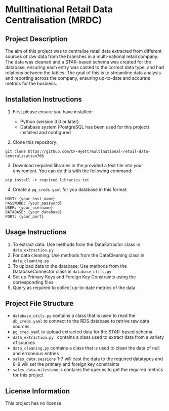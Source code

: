 # Mulltinational Retail Data Centralisation (MRDC)

## Project Description
The aim of this project was to centralise retail data extracted from different sources of raw data from the branches in a multi-national retail company. The data was cleaned and a STAR-based schema was created for the database, ensuring each entry was casted to the correct data type, and had relations between the tables. The goal of this is to streamline data analysis and reporting across the company, ensuring up-to-date and accurate metrics for the business.

## Installation Instructions
1. First please ensure you have installed:
    - Python (version 3.0 or later)
    - Database system (PostgreSQL has been used for this project) installed and configured
    
2. Clone this repository:
```
git clone https://github.com/CF-Hyett/multinational-retail-data-centralisation766
```
3. Download required libraries in the provided a text file into your enviroment. You can do this with the following command:
```
pip install -r required_libraries.txt
```
4. Create a ```pg_creds.yaml``` for you database in this format:
```
HOST: {your_host_name}
PASSWORD: {your_password}
USER: {your_username}
DATABASE: {your_database}
PORT: {your_port}
```

## Usage Instructions
1. To extract data: Use methods from the DataExtractor class in ```data_extraction.py ```
2. For data cleaning: Use methods from the DataCleaning class in ```data_cleaning.py```
3. To upload data to the database: Use methods from the DatabaseConnector class in ```database_utils.py```
4. Set up Primary Keys and Foreign Key Constraints using the corresponding files
5. Query as required to collect up-to-date metrics of the data

## Project File Structure
- ```database_utils.py``` contains a class that is used to read the ```db_creds.yaml``` to connect to the RDS database to retrive raw data sources
- ```pg_cred.yaml``` to upload extracted data for the STAR-based schema
- ```data_extraction.py ``` contains a class used to extract data from a variety of sources
- ```data_cleaning.py``` contains a class that is used to clean the data of null and erroneous entries
- ```sales_data.sessions``` 1-7 will cast the data to the required datatypes and 8-9 will set the primary and foreign key constraints
- ```sales_data.milestone_4``` contains the queries to get the required metrics for this project


## License Information
This project has no license